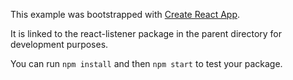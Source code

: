 This example was bootstrapped with [Create React App](https://github.com/facebook/create-react-app).

It is linked to the react-listener package in the parent directory for development purposes.

You can run `npm install` and then `npm start` to test your package.
